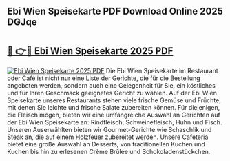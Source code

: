 ## Ebi Wien Speisekarte PDF Download Online 2025 DGJqe

# <h2><a href="http://gc9cc4.nevu.top/?p=Ebi+Wien+Speisekarte">🔗 👉🔴 Ebi Wien Speisekarte 2025 PDF</a></h2>

[![Ebi Wien Speisekarte 2025 PDF](https://i.imgur.com/dBaPXMq.png)](http://gc9cc4.nevu.top/?p=Ebi+Wien+Speisekarte)
Die Ebi Wien Speisekarte im Restaurant oder Café ist nicht nur eine Liste der Gerichte, die für die Bestellung angeboten werden, sondern auch eine Gelegenheit für Sie, ein köstliches und für Ihren Geschmack geeignetes Gericht zu wählen. Auf der Ebi Wien Speisekarte unseres Restaurants stehen viele frische Gemüse und Früchte, mit denen Sie leichte und frische Salate zubereiten können. Für diejenigen, die Fleisch mögen, bieten wir eine umfangreiche Auswahl an Gerichten auf der Ebi Wien Speisekarte an: Rindfleisch, Schweinefleisch, Huhn und Fisch. Unseren Auserwählten bieten wir Gourmet-Gerichte wie Schaschlik und Steak an, die auf einem Holzfeuer zubereitet werden. Unsere Cafeteria bietet eine große Auswahl an Desserts, von traditionellen Kuchen und Kuchen bis hin zu erlesenen Crème Brûlée und Schokoladenstückchen.

